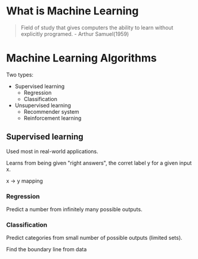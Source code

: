 # What is Machine Learning
> Field of study that gives computers the ability to learn without explicitly programed.   - Arthur Samuel(1959)

# Machine Learning Algorithms
Two types:
- Supervised learning
    - Regression
    - Classification
- Unsupervised learning
    - Recommender system
    - Reinforcement learning

## Supervised learning
Used most in real-world applications.

Learns from being given "right answers", the corret label y for a given input x.

x -> y mapping

### Regression
Predict a number from infinitely many possible outputs.

### Classification
Predict categories from small number of possible outputs (limited sets). 

Find the boundary line from data